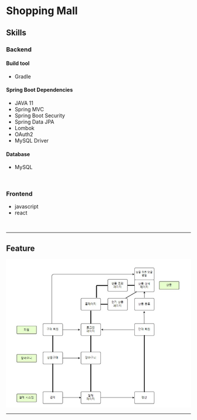 # Shopping Mall

## Skills

### Backend

#### Build tool

- Gradle

#### Spring Boot Dependencies

- JAVA 11
- Spring MVC
- Spring Boot Security
- Spring Data JPA
- Lombok
- OAuth2
- MySQL Driver

#### Database

- MySQL


<br/>

### Frontend

- javascript
- react

<br/>

<hr/>

## Feature

<img src="img/frame.jpg">

<br/>

<hr/>
